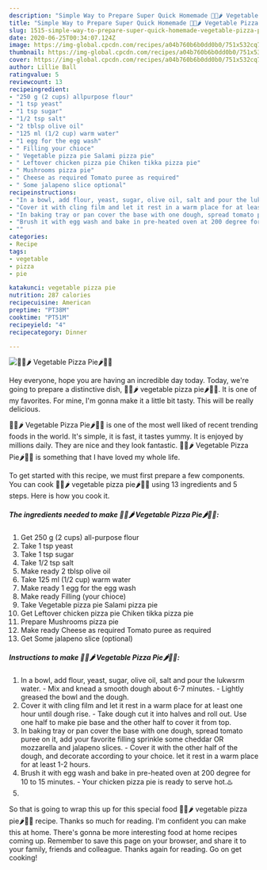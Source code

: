 ```yaml
---
description: "Simple Way to Prepare Super Quick Homemade 🌽🍕🌶 Vegetable Pizza Pie🌶🍕🌽"
title: "Simple Way to Prepare Super Quick Homemade 🌽🍕🌶 Vegetable Pizza Pie🌶🍕🌽"
slug: 1515-simple-way-to-prepare-super-quick-homemade-vegetable-pizza-pie
date: 2020-06-25T00:34:07.124Z
image: https://img-global.cpcdn.com/recipes/a04b760b6b0dd0b0/751x532cq70/🌽🍕🌶-vegetable-pizza-pie🌶🍕🌽-recipe-main-photo.jpg
thumbnail: https://img-global.cpcdn.com/recipes/a04b760b6b0dd0b0/751x532cq70/🌽🍕🌶-vegetable-pizza-pie🌶🍕🌽-recipe-main-photo.jpg
cover: https://img-global.cpcdn.com/recipes/a04b760b6b0dd0b0/751x532cq70/🌽🍕🌶-vegetable-pizza-pie🌶🍕🌽-recipe-main-photo.jpg
author: Lillie Ball
ratingvalue: 5
reviewcount: 13
recipeingredient:
- "250 g (2 cups) allpurpose flour"
- "1 tsp yeast"
- "1 tsp sugar"
- "1/2 tsp salt"
- "2 tblsp olive oil"
- "125 ml (1/2 cup) warm water"
- "1 egg for the egg wash"
- " Filling your chioce"
- " Vegetable pizza pie Salami pizza pie"
- " Leftover chicken pizza pie Chiken tikka pizza pie"
- " Mushrooms pizza pie"
- " Cheese as required Tomato puree as required"
- " Some jalapeno slice optional"
recipeinstructions:
- "In a bowl, add flour, yeast, sugar, olive oil, salt and pour the lukwsrm water. Mix and knead a smooth dough about 6-7 minutes. Lightly greased the bowl and the dough."
- "Cover it with cling film and let it rest in a warm place for at least one hour until dough rise. Take dough cut it into halves and roll out. Use one half to make pie base and the other half to cover it from top."
- "In baking tray or pan cover the base with one dough, spread tomato puree on it, add your favorite filling sprinkle some cheddar OR mozzarella and jalapeno slices. Cover it with the other half of the dough, and decorate according to your choice. let it rest in a warm place for at least 1-2 hours."
- "Brush it with egg wash and bake in pre-heated oven at 200 degree for 10 to 15 minutes. Your chicken pizza pie is ready to serve hot.♨️"
- ""
categories:
- Recipe
tags:
- vegetable
- pizza
- pie

katakunci: vegetable pizza pie 
nutrition: 287 calories
recipecuisine: American
preptime: "PT38M"
cooktime: "PT51M"
recipeyield: "4"
recipecategory: Dinner

---
```



![🌽🍕🌶 Vegetable Pizza Pie🌶🍕🌽](https://img-global.cpcdn.com/recipes/a04b760b6b0dd0b0/751x532cq70/🌽🍕🌶-vegetable-pizza-pie🌶🍕🌽-recipe-main-photo.jpg)

Hey everyone, hope you are having an incredible day today. Today, we're going to prepare a distinctive dish, 🌽🍕🌶 vegetable pizza pie🌶🍕🌽. It is one of my favorites. For mine, I'm gonna make it a little bit tasty. This will be really delicious.



🌽🍕🌶 Vegetable Pizza Pie🌶🍕🌽 is one of the most well liked of recent trending foods in the world. It's simple, it is fast, it tastes yummy. It is enjoyed by millions daily. They are nice and they look fantastic. 🌽🍕🌶 Vegetable Pizza Pie🌶🍕🌽 is something that I have loved my whole life.


To get started with this recipe, we must first prepare a few components. You can cook 🌽🍕🌶 vegetable pizza pie🌶🍕🌽 using 13 ingredients and 5 steps. Here is how you cook it.

<!--inarticleads1-->

##### The ingredients needed to make 🌽🍕🌶 Vegetable Pizza Pie🌶🍕🌽:

1. Get 250 g (2 cups) all-purpose flour
1. Take 1 tsp yeast
1. Take 1 tsp sugar
1. Take 1/2 tsp salt
1. Make ready 2 tblsp olive oil
1. Take 125 ml (1/2 cup) warm water
1. Make ready 1 egg for the egg wash
1. Make ready  Filling (your chioce)
1. Take  Vegetable pizza pie Salami pizza pie
1. Get  Leftover chicken pizza pie Chiken tikka pizza pie
1. Prepare  Mushrooms pizza pie
1. Make ready  Cheese as required Tomato puree as required
1. Get  Some jalapeno slice (optional)




<!--inarticleads2-->

##### Instructions to make 🌽🍕🌶 Vegetable Pizza Pie🌶🍕🌽:

1. In a bowl, add flour, yeast, sugar, olive oil, salt and pour the lukwsrm water. - Mix and knead a smooth dough about 6-7 minutes. - Lightly greased the bowl and the dough.
1. Cover it with cling film and let it rest in a warm place for at least one hour until dough rise. - Take dough cut it into halves and roll out. Use one half to make pie base and the other half to cover it from top.
1. In baking tray or pan cover the base with one dough, spread tomato puree on it, add your favorite filling sprinkle some cheddar OR mozzarella and jalapeno slices. - Cover it with the other half of the dough, and decorate according to your choice. let it rest in a warm place for at least 1-2 hours.
1. Brush it with egg wash and bake in pre-heated oven at 200 degree for 10 to 15 minutes. - Your chicken pizza pie is ready to serve hot.♨️
1. 




So that is going to wrap this up for this special food 🌽🍕🌶 vegetable pizza pie🌶🍕🌽 recipe. Thanks so much for reading. I'm confident you can make this at home. There's gonna be more interesting food at home recipes coming up. Remember to save this page on your browser, and share it to your family, friends and colleague. Thanks again for reading. Go on get cooking!
